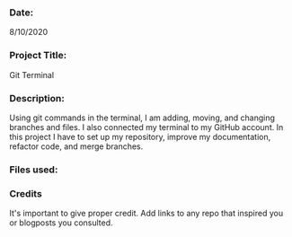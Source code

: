 ### Date: 
8/10/2020

### Project Title:
Git Terminal

### Description:
Using git commands in the terminal, I am adding, moving, and changing branches and files. 
I also connected my terminal to my GitHub account.
In this project I have to set up my repository, improve my documentation, refactor code,
and merge branches.

### Files used:


### Credits
It's important to give proper credit. Add links to any repo that inspired you or blogposts you consulted.

